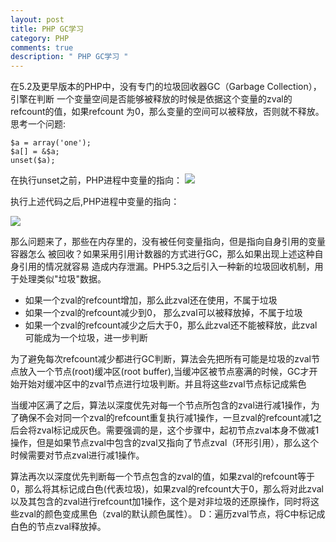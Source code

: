 ```yaml
---
layout: post
title: PHP GC学习
category: PHP
comments: true
description: " PHP GC学习 "
---
```



在5.2及更早版本的PHP中，没有专门的垃圾回收器GC（Garbage Collection），引擎在判断
一个变量空间是否能够被释放的时候是依据这个变量的zval的refcount的值，如果refcount
为0，那么变量的空间可以被释放，否则就不释放。思考一个问题:

```
$a = array('one');
$a[] = &$a;
unset($a);
```

在执行unset之前，PHP进程中变量的指向：
![](http://php.net/manual/zh/images/12f37b1c6963c1c5c18f30495416a197-loop-array.png)

执行上述代码之后,PHP进程中变量的指向：

![](http://php.net/manual/zh/images/12f37b1c6963c1c5c18f30495416a197-leak-array.png)

那么问题来了，那些在内存里的，没有被任何变量指向，但是指向自身引用的变量容器怎么
被回收？如果采用引用计数器的方式进行GC，那么如果出现上述这种自身引用的情况就容易
造成内存泄漏。PHP5.3之后引入一种新的垃圾回收机制，用于处理类似"垃圾"数据。

*   如果一个zval的refcount增加，那么此zval还在使用，不属于垃圾
*   如果一个zval的refcount减少到0， 那么zval可以被释放掉，不属于垃圾
*   如果一个zval的refcount减少之后大于0，那么此zval还不能被释放，此zval可能成为一个垃圾，进一步判断

为了避免每次refcount减少都进行GC判断，算法会先把所有可能是垃圾的zval节点放入一个节点(root)缓冲区(root buffer),当缓冲区被节点塞满的时候，GC才开始开始对缓冲区中的zval节点进行垃圾判断。并且将这些zval节点标记成紫色

当缓冲区满了之后，算法以深度优先对每一个节点所包含的zval进行减1操作，为了确保不会对同一个zval的refcount重复执行减1操作，一旦zval的refcount减1之后会将zval标记成灰色。需要强调的是，这个步骤中，起初节点zval本身不做减1操作，但是如果节点zval中包含的zval又指向了节点zval（环形引用），那么这个时候需要对节点zval进行减1操作。

算法再次以深度优先判断每一个节点包含的zval的值，如果zval的refcount等于0，那么将其标记成白色(代表垃圾)，如果zval的refcount大于0，那么将对此zval以及其包含的zval进行refcount加1操作，这个是对非垃圾的还原操作，同时将这些zval的颜色变成黑色（zval的默认颜色属性）。
D：遍历zval节点，将C中标记成白色的节点zval释放掉。



